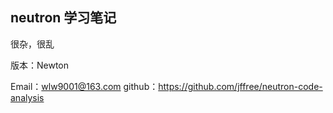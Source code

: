 ## neutron 学习笔记

很杂，很乱

版本：Newton



Email：wlw9001@163.com
github：https://github.com/jffree/neutron-code-analysis

